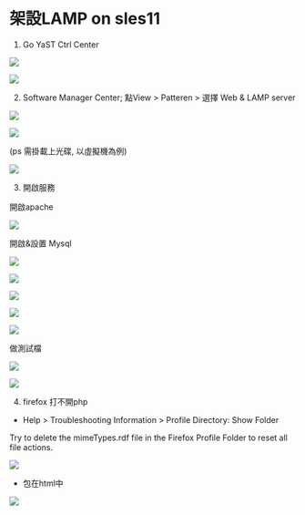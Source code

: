 # 架設LAMP on sles11 

1. Go YaST Ctrl Center

![](./img/LAMP_1.PNG)

![](./img/LAMP_2.PNG)

2. Software Manager Center; 點View > Patteren > 選擇 Web & LAMP server

![](./img/LAMP_3.PNG)

![](./img/LAMP_4.PNG)

(ps 需掛載上光碟, 以虛擬機為例)

![](./img/LAMP_5.PNG)

3. 開啟服務

開啟apache

![](./img/LAMP_8.PNG)

開啟&設置 Mysql 

![](./img/LAMP_6.PNG)

![](./img/LAMP_7.PNG)

![](./img/LAMP_9.PNG)

![](./img/LAMP_10.PNG)

![](./img/LAMP_11.PNG)

做測試檔

![](./img/LAMP_12.PNG)

![](./img/LAMP_13.PNG)

4. firefox 打不開php

- Help > Troubleshooting Information > Profile Directory: Show Folder

Try to delete the mimeTypes.rdf file in the Firefox Profile Folder to reset all file actions.

![](./img/LAMP_14.PNG)

- 包在html中

![](./img/LAMP_15.PNG)



[](https://www.youtube.com/watch?v=iUpNHQDyy0Q)